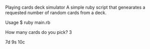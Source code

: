 Playing cards deck simulator
A simple ruby script that genearates a requested number of random cards from a deck.

Usage
$ ruby main.rb

How many cards do you pick?
3

7d
9s
10c
